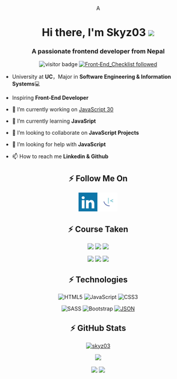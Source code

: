 <div align="center">A

<h1> Hi there, I'm Skyz03 <img src="https://media.giphy.com/media/hvRJCLFzcasrR4ia7z/giphy.gif" style="width: 25%;"> </h1>
<h3 align="center">A passionate frontend developer from Nepal</h3>

![visitor badge](https://visitor-badge.glitch.me/badge?page_id=skyz03.visitor-badge) 
[![Front‑End_Checklist followed](https://img.shields.io/badge/Front‑End_Checklist-followed-brightgreen.svg)](https://github.com/thedaviddias/Front-End-Checklist/)
</div>
   
- University at **UC**，Major in **Software Engineering & Information Systems**💻
- Inspiring **Front-End Developer** 
   
- 🔭 I’m currently working on [JavaScript 30](https://github.com/Skyz03/JS--with-CSS-Variables)

- 🌱 I’m currently learning **JavaSript**

- 👯 I’m looking to collaborate on **JavaScript Projects**

- 🤝 I’m looking for help with **JavaScript**

- 📫 How to reach me **Linkedin & Github**

<div align="center">
   
## ⚡ Follow Me On

<a href="https://www.linkedin.com/in/aakib-z-shah-z-a50b76176/" target="_blank"><img src="icons/linkedin.svg" alt="Skyz03" width="50px" /></a>
<a href="https://www.frontendmentor.io/profile/Skyz03" target="_blank"><img src="icons/frontend-mentor.jpg" alt="Skyz03" width="50px" /></a>
    
## ⚡ Course Taken
  
<p>
<img width="33%" src="https://user-images.githubusercontent.com/42742924/123113904-a1b5e980-d45e-11eb-993a-b524955aa8f7.png" />
<img width="33%" src="https://user-images.githubusercontent.com/42742924/123534021-9baf5980-d739-11eb-97fa-cb8db409a5d5.png" />
<img width="33%" src="https://user-images.githubusercontent.com/42742924/131491648-0bb7e709-4d7e-4f4d-a8c0-e83920f0225c.png" />
</p>  
 
<p>
<img width="48%" src="https://user-images.githubusercontent.com/42742924/147492391-2e93a19e-51d1-41f5-8d85-4105b39e9619.png" />
<img width="49%" src="https://user-images.githubusercontent.com/42742924/167679057-3579af6b-044f-4ac8-90d4-04fa62ed4072.png" />
<img width="60%" src="https://user-images.githubusercontent.com/42742924/170206872-3a808cae-2fe8-467a-9907-e5dac2b361db.jpg" />
</p>  

## ⚡ Technologies

![HTML5](https://img.shields.io/badge/-HTML5-E34F26?style=for-the-badge&logo=html5&logoColor=white)
![JavaScript](https://img.shields.io/badge/-JavaScript-black?style=for-the-badge&logo=javascript) 
![CSS3](https://img.shields.io/badge/-CSS3-1572B6?style=for-the-badge&logo=css3)
  
![SASS](https://img.shields.io/badge/Sass-CC6699?style=for-the-badge&logo=sass&logoColor=white)
![Bootstrap](https://img.shields.io/badge/-Bootstrap-563D7C?style=for-the-badge&logo=bootstrap)
[![JSON](https://img.shields.io/badge/-json-02569B?style=for-the-badge&logo=json&link=https://github.com/Skyz03)](https://github.com/Skyz03)

   
## ⚡ GitHub Stats
   
<p> <a href="https://github.com/ryo-ma/github-profile-trophy"><img src="https://github-profile-trophy.vercel.app/?username=skyz03" alt="skyz03" /></a> </p>

<img width="30%" src="https://github-readme-stats.vercel.app/api/top-langs/?username=skyz03&theme=tokyonight" />   
<p align="center">
  <img width="49%" src="https://github-readme-stats.vercel.app/api?username=skyz03&show_icons=true&theme=tokyonight" />
  <img width="49%" src="https://github-readme-streak-stats.herokuapp.com?user=Skyz03&theme=tokyonight&date_format=M%20j%5B%2C%20Y%5D" />  
</p>

</div> 



